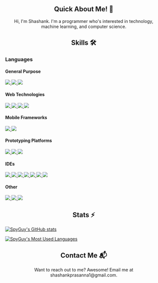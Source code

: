 
<article>
  <h1 align='center'>Quick About Me! 👋</h1>
  <p align='center'>
    Hi, I'm Shashank. I'm a programmer who's interested in technology, machine learning, and computer science.
  </p>
</article>

<article>
  
  <h1 align='center'>Skills 🛠️</h1>
  
  <h3> Languages </h3>
    <h4>General Purpose</h4>
        <a href='https://www.python.org'>
          <img src='https://img.shields.io/badge/Python-3776AB?style=for-the-badge&logo=python&logoColor=white'></img>
        </a>
        <a href='https://www.java.com'>
          <img src='https://img.shields.io/badge/Java-ED8B00?style=for-the-badge&logo=openjdk&logoColor=white'></img>
        </a>
        <a href='https://cplusplus.com/'>
          <img src='https://img.shields.io/badge/C%2B%2B-00599C?style=for-the-badge&logo=c%2B%2B&logoColor=white'></img>
        </a>
    <h4>Web Technologies</h4>
        <a href='https://developer.mozilla.org/en-US/docs/Web/JavaScript'>
          <img src='https://img.shields.io/badge/JavaScript-323330?style=for-the-badge&logo=javascript&logoColor=F7DF1E'></img>
        </a>
        <a href='https://developer.mozilla.org/en-US/docs/Web/HTML'>
          <img src='https://img.shields.io/badge/HTML-239120?style=for-the-badge&logo=html5&logoColor=white'></img>
        </a>
        <a href='https://developer.mozilla.org/en-US/docs/Web/CSS'>
          <img src='https://img.shields.io/badge/CSS3-1572B6?style=for-the-badge&logo=css3&logoColor=white'></img>
        </a>
        <a href='https://developer.mozilla.org/en-US/docs/Web/CSS'>
          <img src='https://img.shields.io/badge/Markdown-000000?style=for-the-badge&logo=markdown&logoColor=white'></img>
        </a>
    <h4>Mobile Frameworks</h4>
        <a href='https://reactnative.dev/'>
          <img src='https://img.shields.io/badge/React_Native-20232A?style=for-the-badge&logo=react&logoColor=61DAFB'></img>
        </a>
        <a href='expo.dev/'>
          <img src='https://img.shields.io/badge/Expo-FFFFFF?style=for-the-badge&logo=Expo&logoColor=black'></img>
        </a>
    <h4>Prototyping Platforms</h4>
        <a href='https://www.arduino.cc/'>
          <img src='https://img.shields.io/badge/Arduino-00979D?style=for-the-badge&logo=Arduino&logoColor=white'></img>
        </a>
        <a href='https://adafruit.com'>
          <img src='https://img.shields.io/badge/adafruit-000000?style=for-the-badge&logo=adafruit&logoColor=white'></img>
        </a>
        <a href='https://raspberrypi.org'>
          <img src='https://img.shields.io/badge/Raspberry%20Pi-A22846?style=for-the-badge&logo=Raspberry%20Pi&logoColor=white'></img>
        </a>
     <h4>IDEs</h4>
        <a href='https://raspberrypi.org'>
          <img src='https://img.shields.io/badge/Android_Studio-3DDC84?style=for-the-badge&logo=android-studio&logoColor=white'></img>
        </a>
        <a href='https://raspberrypi.org'>
          <img src='https://img.shields.io/badge/Arduino_IDE-00979D?style=for-the-badge&logo=arduino&logoColor=white'></img>
        </a>
        <a href='https://raspberrypi.org'>
          <img src='https://img.shields.io/badge/Colab-F9AB00?style=for-the-badge&logo=googlecolab&color=525252'></img>
        </a>
        <a href='https://raspberrypi.org'>
          <img src='https://img.shields.io/badge/IntelliJ_IDEA-000000.svg?style=for-the-badge&logo=intellij-idea&logoColor=white'></img>
        </a>
        <a href='https://raspberrypi.org'>
          <img src='https://img.shields.io/badge/PyCharm-000000.svg?&style=for-the-badge&logo=PyCharm&logoColor=white'></img>
        </a>
        <a href='https://raspberrypi.org'>
          <img src='https://img.shields.io/badge/sublime_text-%23575757.svg?&style=for-the-badge&logo=sublime-text&logoColor=important'></img>
        </a>
        <a href='https://raspberrypi.org'>
          <img src='https://img.shields.io/badge/Visual_Studio_Code-0078D4?style=for-the-badge&logo=visual%20studio%20code&logoColor=white'></img>
        </a>
     <h4>Other</h4>
        <a href='https://raspberrypi.org'>
          <img src='https://img.shields.io/badge/Node.js-43853D?style=for-the-badge&logo=node.js&logoColor=white'></img>
        </a>
        <a href='https://raspberrypi.org'>
          <img src='https://img.shields.io/badge/Deno-464647?style=for-the-badge&logo=deno&logoColor=white'></img>
        </a> 
        <a href='https://raspberrypi.org'>
          <img src='https://img.shields.io/badge/npm-CB3837?style=for-the-badge&logo=npm&logoColor=white'></img>
        </a> 
   
</article>

<article>
  <h1 align='center'> Stats ⚡</h1>

[![SpyGuy's GitHub stats](https://github-readme-stats.vercel.app/api?username=spyguy0215&theme=tokyonight&show_icons=true&hide_border=true&count_private=true)](https://github.com/SpyGuy0215)
</article>

[![SpyGuy's Most Used Languages](https://github-readme-stats.vercel.app/api/top-langs/?username=spyguy0215&theme=tokyonight&hide_border=true)](https://github.com/SpyGuy0215)

<article>
  <h1 align='center'>Contact Me 📬</h1>
  <p align='center'>
    Want to reach out to me? Awesome! Email me at shashankprasanna1@gmail.com.
  </p>
</article>

<!---
SpyGuy0215/SpyGuy0215 is a ✨ special ✨ repository because its `README.md` (this file) appears on your GitHub profile.
You can click the Preview link to take a look at your changes.
--->
